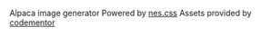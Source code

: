 Alpaca image generator
Powered by [nes.css](https://nostalgic-css.github.io/NES.css/)
Assets provided by [codementor](https://www.codementor.io/projects)
